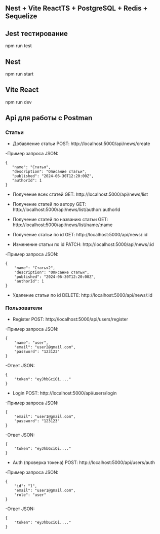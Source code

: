 ## Nest + Vite ReactTS + PostgreSQL + Redis + Sequelize

## Jest тестирование
npm run test

## Nest 
npm run start

## Vite React 
npm run dev

## Api для работы с Postman

### Статьи
- Добавление статьи
POST: http://localhost:5000/api/news/create

 -Пример запроса JSON:
 ```
{
    "name": "Статья",
    "description": "Описание статьи",
    "published": "2024-06-30T12:20:00Z",
    "authorId": 1
}
```

- Получение всех статей
GET: http://localhost:5000/api/news/list

- Получение статей по автору
GET: http://localhost:5000/api/news/list/author/:authorId

- Получение статей по названию статьи
GET: http://localhost:5000/api/news/list/name/:name

- Получение статьи по id
GET: http://localhost:5000/api/news/:id

- Изменение статьи по id
PATCH: http://localhost:5000/api/news/:id
 
 -Пример запроса JSON:
```
{
    "name": "Статья2",
    "description": "Описание статьи",
    "published": "2024-06-30T12:20:00Z",
    "authorId": 1
}
```
- Удаление статьи по id
DELETE: http://localhost:5000/api/news/:id

### Пользователи
- Register
POST: http://localhost:5000/api/users/register

 -Пример запроса JSON:
``` 
{
    "name": "user",
    "email": "user2@gmail.com",
    "password": "123123"
}
```
 -Ответ JSON:
```
{
    "token": "eyJhbGciOi...."   
}
```
- Login
POST: http://localhost:5000/api/users/login

 -Пример запроса JSON:
```
{
    "email": "user1@gmail.com",
    "password": "123123"
}
```
 -Ответ JSON:
```
{
    "token": "eyJhbGciOi...."   
}
```
- Auth (проверка токена)
POST: http://localhost:5000/api/users/auth

 -Пример запроса JSON:
```
{
    "id": "1",
    "email": "user1@gmail.com",
    "role": "user"
}
```
 -Ответ JSON:
```
{
    "token": "eyJhbGciOi...."   
}
```
